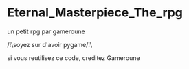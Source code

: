 # Eternal_Masterpiece_The_rpg
un petit rpg par gameroune

/!\soyez sur d'avoir pygame/!\

si vous reutilisez ce code, creditez Gameroune
